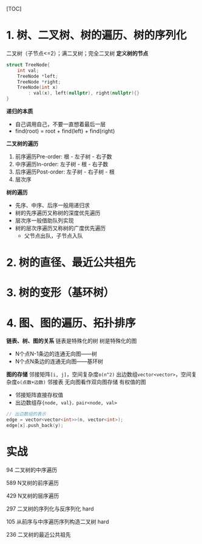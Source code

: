 [TOC]
# 1. 树、二叉树、树的遍历、树的序列化
二叉树（子节点<=2）；满二叉树；完全二叉树
**定义树的节点**
```C++
struct TreeNode{
    int val;
    TreeNode *left;
    TreeNode *right;
    TreeNode(int x)
        : val(x), left(nullptr), right(nullptr){}
}
```
**递归的本质**
- 自己调用自己，不要一直想着最后一层
- find(root) = root + find(left) + find(right)

**二叉树的遍历**
1. 前序遍历Pre-order: 根 - 左子树 - 右子数
2. 中序遍历In-order: 左子树 - 根 - 右子数
3. 后序遍历Post-order: 左子树 - 右子树 - 根
4. 层次序

**树的遍历**
- 先序、中序、后序一般用递归求
- 树的先序遍历又称树的深度优先遍历
- 层次序一般借助队列实现
- 树的层次序遍历又称树的广度优先遍历
  - 父节点出队，子节点入队


# 2. 树的直径、最近公共祖先


# 3. 树的变形（基环树）


# 4. 图、图的遍历、拓扑排序
**链表、树、图的关系**
链表是特殊化的树
树是特殊化的图
- N个点N-1条边的连通无向图——树
- N个点N条边的连通无向图——基环树

**图的存储**
邻接矩阵`[i, j]`，空间复杂度`o(n^2)`
出边数组`vector<vector>`，空间复杂度`o(点数+边数)`
邻接表
无向图看作双向图存储
有权值的图
- 邻接矩阵直接存权值
- 出边数组存`{node, val}，pair<node, val>`
```C++
// 出边数组的表示
edge = vector<vector<int>>(n, vector<int>);
edge[x].push_back(y);
```


# 实战
94 二叉树的中序遍历


589 N叉树的前序遍历

429 N叉树的层序遍历


297 二叉树的序列化与反序列化 hard

105 从前序与中序遍历序列构造二叉树 hard


236 二叉树的最近公共祖先